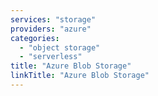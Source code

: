 ```yaml
---
services: "storage"
providers: "azure"
categories:
  - "object storage"
  - "serverless"
title: "Azure Blob Storage"
linkTitle: "Azure Blob Storage"
---
```

